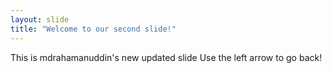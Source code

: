 ```yaml
---
layout: slide
title: "Welcome to our second slide!"
---
```

This is mdrahamanuddin's new updated slide
Use the left arrow to go back!
